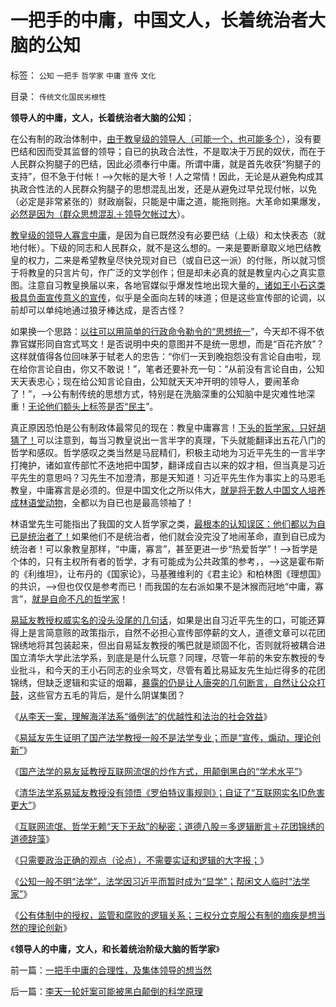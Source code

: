 # 一把手的中庸，中国文人，长着统治者大脑的公知

标签： `公知` `一把手` `哲学家` `中庸` `宣传` `文化` 

目录： `传统文化国民劣根性`

**领导人的中庸，文人，长着统治者大脑的公知**；

在公有制的政治体制中，[由于教皇级的领导人（可能一个，也可能多个](../../../2013/8/1/民主进程，法治先于自治，自治先于多党制，多党优先于宪政.md)），没有要巴结和因而受其监督的领导；自已的执政合法性，不是取决于万民的奴伏，而在于人民群众狗腿子的巴结，因此必须奉行中庸。所谓中庸，就是首先收获“狗腿子的支持”，但不急于付帐！——>欠帐的是大爷！人之常情！因此，无论是从避免构成其执政合性法的人民群众狗腿子的思想混乱出发，还是从避免过早兑现付帐，以免（必定是非常紧张的）财政崩裂，只能是中庸之道，能拖则拖。大革命如果爆发，[必然是因为（群众思想混乱＋领导欠帐过大](../../../2013/2/16/狗腿子“有奶便是娘，缺奶便卖娘”的“忠心耿耿”.md)）。

[教皇级的领导人寡言中庸](http://darthvad.blog.sohu.com/132381039.html)，是因为自已既然没有必要巴结（上级）和太快表态（就地付帐）。下级的同志和人民群众，就不是这么想的。一来是要断章取义地巴结教皇的权力，二来是希望教皇尽快兑现对自已（或自已这一派）的付账，所以就习惯于将教皇的只言片句，作广泛的文学创作；但是却未必真的就是教皇内心之真实意图。注意自习教皇换届以来，各地官媒似乎爆发性地出现大量的[，诸如王小石这类极具负面宣传意义的宣传](../../../2013/8/3/互联网流氓“哲学无赖天下无敌”的秘密.md)，似乎是全面向左转的味道；但是这些宣传部的论调，以前却可以单纯地通过狼牙棒达成，是否古怪？

如果换一个思路：[以往可以用简单的行政命令勒令的“思想统一](http://darthvad.blog.163.com/blog/static/53399470201110423842942/)”，今天却不得不依靠官媒形同自宫式骂文！是否说明中央的意图并不是统一思想，而是“百花齐放”？这样就值得各位回味茅于轼老人的忠告：“你们一天到晚抱怨没有言论自由啦，现在给你言论自由，你又不敢说！”，笔者还要补充一句：“从前没有言论自由，公知天天表忠心；现在给公知言论自由，公知就天天冲开明的领导人，要闹革命了！”，——>公有制传统的思想方式，特别是在洗脑深重的公知脑中是灾难性地深重！[无论他们额头上标签是否“民主](../../../2009/10/25/特权卫士生产线和怪胎民主派.md)”。

真正原因恐怕是公有制政体最常见的现在：教皇中庸寡言！[下头的哲学家，只好胡猜了！](../../../2013/1/6/粉丝的恭维不及共勉的同道，文字狱的政治意义.md)可以注意到，每当习教皇说出一言半字的真理，下头就能翻译出五花八门的哲学和感叹。哲学感叹之类当然是马屁精们，积极主动地为习近平先生的一言半字打掩护，诸如宣传部忙不迭地把中国梦，翻译成自古以来的奴才相，但当真是习近平先生的意思吗？习先生不加澄清，那是天知道！习近平先生作为事实上的马恩毛教皇，中庸寡言是必须的。但是中国文化之所以伟大，[就是将无数人中国文人培养成林语堂动物](../../../2013/4/21/多数人暴政的受害者，如果长着革命者的大脑.md)，全都以为自已也是最高领袖了！

林语堂先生可能指出了我国的文人哲学家之类，[最根本的认知误区：他们都以为自已是统治者了！](../../../2012/4/8/“道德治国”预定的和最终的替罪羊.md)如果他们不是统治者，他们就会没完没了地闹革命，直到自已成为统治者！可以象教皇那样，“中庸，寡言”，甚至更进一步“热爱哲学”！——>哲学是个体的，只有主权所有者的哲学，才有可能成为公共政策的参考，，——>这是霍布斯的《利维坦》，让布丹的《国家论》，马基雅维利的《君主论》和柏林图《理想国》的共识，——>但也仅仅是参考而已！而我国的左右派如果不是沐猴而冠地“中庸，寡言”，[就是自命不凡的哲学家](../../../2010/2/3/迷恋哲学不是邪恶的，就是没用的.md)！

[易延友教授权威实名的没头没尾的几句话](../../../2013/8/3/有中国特色的国际接轨，互联网流氓的炒作方式，颠倒黑白的学术水平.md)，如果是出自习近平先生的口，可能还算得上是言简意赅的政策指示，自然不必担心宣传部停薪的文人，道德文章可以花团锦绣地将其包装起来，但出自易延友教授的嘴巴就是顽固不化，否则就将被耦合进国立清华大学此法学系，到底是是什么玩意？同理，尽管一年前的朱安东教授的专业批斗，和今天的王小石同志的业余骂文，尽管有着比易延友先生灿烂得多的花团锦绣，但缺乏逻辑和实证的烟幕，[暴露的仍是让人唐突的几句断言，自然让公众打鼓](../../../2013/8/3/清华法学系易延友教授没有领悟《罗伯特议事规则》.md)，这些官方五毛的背后，是什么阴谋集团？

《[从李天一案，理解海洋法系“循例法”的优越性和法治的社会效益](../../../2013/8/2/辛普森案强化了美国法治，李天一案考察中国有多少法治.md)》

《[易延友先生证明了国产法学教授一般不是法学专业；而是“宣传，煽动，理论创新”](../../../2013/8/2/易延友教授所体现的国产法学教授的专业和水平.md)》

《[国产法学的易友延教授互联网流氓的炒作方式，用颠倒黑白的“学术水平”](../../../2013/8/3/有中国特色的国际接轨，互联网流氓的炒作方式，颠倒黑白的学术水平.md)》

《[清华法学系易延友教授没有领悟《罗伯特议事规则》；自证了“互联网实名ID危害更大”](../../../2013/8/3/清华法学系易延友教授没有领悟《罗伯特议事规则》.md)》

《[互联网流氓、哲学无赖“天下无敌”的秘密；道德八股＝多逻辑断言＋花团锦绣的道德辞藻](../../../2013/8/3/互联网流氓“哲学无赖天下无敌”的秘密.md)》

《[只需要政治正确的观点（论点），不需要实证和逻辑的大字报；](../../../2013/8/3/政治正确得不需要实证和逻辑的大字报.md)》

《[公知一般不明“法学”，法学因习近平而暂时成为“显学”；帮闲文人临时“法学家”](../../../2013/8/5/官府马屁精的“帮闲法学”.md)》

《[公有体制中的授权，监管和腐败的逻辑关系；三权分立克服公有制的痼疾是想当然的理论创新](../../../2013/8/5/一把手中庸的合理性，及集体领导的想当然.md)》

《**领导人的中庸，文人，和长着统治阶级大脑的哲学家**》



前一篇：[一把手中庸的合理性，及集体领导的想当然](../../../2013/8/5/一把手中庸的合理性，及集体领导的想当然.md)

后一篇：[李天一轮奸案可能被黑白颠倒的科学原理](../../../2013/8/16/李天一轮奸案可能被黑白颠倒的科学原理.md)